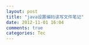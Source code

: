 ```yaml
---
layout: post
title: "java设置编码读写文件笔记"
date: 2012-11-01 16:04
comments: true
categories: Tec
---
```

<script src="https://gist.github.com/wanax/6752273.js"></script>  